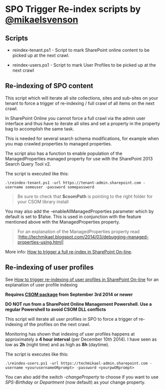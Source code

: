 # SPO Trigger Re-index scripts by [@mikaelsvenson]
## Scripts
- reindex-tenant.ps1 - Script to mark SharePoint online content to be picked up at the next crawl.

- reindex-users.ps1 - Script to mark User Profiles to be picked up at the next crawl    

## Re-indexing of SPO content
This script which will iterate all site collections, sites and sub-sites on your tenant to force a trigger of re-indexing / full crawl of all items on the next crawl.

In SharePoint Online you cannot force a full crawl via the admin user interface and thus have to iterate all sites and set a property in the property bag to accomplish the same task.

This is needed for several search schema modifications, for example when you map crawled properties to managed properties.

The script also has a function to enable population of the ManagedProperties managed property for use with the SharePoint 2013 Search Query Tool v2.

The script is executed like this:

    .\reindex-tenant.ps1 -url https://tenant-admin.sharepoint.com -username someuser -password somepassword

> Be sure to check that **$csomPath** is pointing to the right folder for your CSOM library install

You may also add the -enableAllManagedProperties parameter which by default is set to $false. This is used in conjunction with the feature mentioned above with the
ManagedProperties property.

> For an explanation of the ManagedProperties property read [http://techmikael.blogspot.com/2014/03/debugging-managed-properties-using.html]

More info: [How to trigger a full re-index in SharePoint On-line].

## Re-indexing of user profiles
See [How to trigger re-indexing of user profiles in SharePoint On-line] for an explanation of user profile indexing

**Requires [CSOM package] from September 3rd 2014 or newer**

**DO NOT run from a SharePoint Online Management Powershell. Use a regular Powershell to avoid CSOM DLL conflicts**

This script will iterate all user profiles in SPO to force a trigger of re-indexing of the profiles on the next crawl.

Monitoring has shown that indexing of user profiles happens
at approximately a **4 hour interval** (per December 10th 2014). I have seen as low as **2h** (night time) and as high as **8h** (daytime).

The script is executes like this:

    .\reindex-users.ps1 -url https://techmikael-admin.sharepoint.com -username <yourusernameORprompt> -password <yourpwORprompt>

You can also add the switch *-changeProperty* to choose if you want to use *SPS-Birthday* or *Department* (now default) as your change property.

[How to trigger a full re-index in SharePoint On-line]:http://techmikael.blogspot.com/2014/02/how-to-trigger-full-re-index-in.html
[CSOM package]:http://aka.ms/spocsom
[@mikaelsvenson]:https://twitter.com/mikaelsvenson
[http://techmikael.blogspot.com/2014/03/debugging-managed-properties-using.html]:http://techmikael.blogspot.com/2014/03/debugging-managed-properties-using.html
[How to trigger re-indexing of user profiles in SharePoint On-line]:http://techmikael.blogspot.com/2014/12/how-to-trigger-re-indexing-of-user.html
